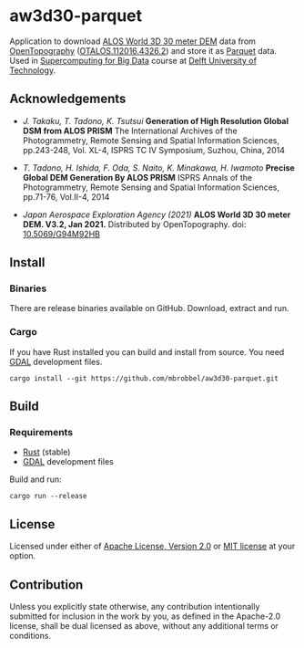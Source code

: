 # aw3d30-parquet

Application to download [ALOS World 3D 30 meter DEM](https://www.eorc.jaxa.jp/ALOS/en/aw3d/index_e.htm) data from [OpenTopography](https://opentopography.org/) ([OTALOS.112016.4326.2](https://portal.opentopography.org/raster?opentopoID=OTALOS.112016.4326.2)) and store it as [Parquet](https://parquet.apache.org) data. Used in [Supercomputing for Big Data](https://github.com/abs-tudelft/sbd) course at [Delft University of Technology](https://www.tudelft.nl/).

## Acknowledgements

- _J. Takaku, T. Tadono, K. Tsutsui_
  **Generation of High Resolution Global DSM from ALOS PRISM**
  The International Archives of the Photogrammetry, Remote Sensing and Spatial Information Sciences, pp.243-248, Vol. XL-4, ISPRS TC IV Symposium, Suzhou, China, 2014

- _T. Tadono, H. Ishida, F. Oda, S. Naito, K. Minakawa, H. Iwamoto_
  **Precise Global DEM Generation By ALOS PRISM**
  ISPRS Annals of the Photogrammetry, Remote Sensing and Spatial Information Sciences, pp.71-76, Vol.II-4, 2014

- _Japan Aerospace Exploration Agency (2021)_
  **ALOS World 3D 30 meter DEM. V3.2, Jan 2021.** 
  Distributed by OpenTopography. doi: [10.5069/G94M92HB](https://doi.org/10.5069/G94M92HB)

## Install

### Binaries

There are release binaries available on GitHub. Download, extract and run.

### Cargo

If you have Rust installed you can build and install from source. You need [GDAL](https://gdal.org/index.html) development files.

```
cargo install --git https://github.com/mbrobbel/aw3d30-parquet.git
```

## Build

### Requirements

- [Rust](https://rustup.rs) (stable)
- [GDAL](https://gdal.org/index.html) development files

Build and run:

```
cargo run --release
```

## License

Licensed under either of [Apache License, Version 2.0](LICENSE-APACHE) or [MIT license](LICENSE-MIT) at your option.

## Contribution

Unless you explicitly state otherwise, any contribution intentionally submitted for inclusion in the work by you, as defined in the Apache-2.0 license, shall be dual licensed as above, without any additional terms or conditions.
